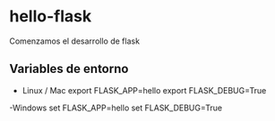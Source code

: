 # hello-flask
Comenzamos el desarrollo de flask

## Variables de entorno

- Linux / Mac
export FLASK_APP=hello
export FLASK_DEBUG=True

-Windows
set FLASK_APP=hello
set FLASK_DEBUG=True


